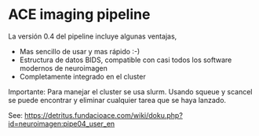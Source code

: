 

# ACE imaging pipeline 

La versión 0.4 del pipeline incluye algunas ventajas,

- Mas sencillo de usar y mas rápido :-)
- Estructura de datos BIDS, compatible con casi todos los software modernos de neuroimagen
- Completamente integrado en el cluster

Importante: Para manejar el cluster se usa slurm. Usando squeue y scancel se puede encontrar y eliminar cualquier tarea que se haya lanzado.

See: https://detritus.fundacioace.com/wiki/doku.php?id=neuroimagen:pipe04_user_en 
